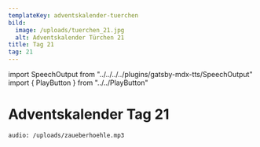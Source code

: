 ```yaml
---
templateKey: adventskalender-tuerchen
bild:
  image: /uploads/tuerchen_21.jpg
  alt: Adventskalender Türchen 21
title: Tag 21
tag: 21
---
```


import SpeechOutput from "../../../../plugins/gatsby-mdx-tts/SpeechOutput"
import { PlayButton } from "../../PlayButton"

<SpeechOutput id="adventskalender-tag-21" customPlayButton={PlayButton}>

# Adventskalender Tag 21

`audio: /uploads/zaueberhoehle.mp3`

</SpeechOutput>

